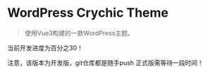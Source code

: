 # WordPress Crychic Theme
> 使用Vue3构建的一款WordPress主题。

当前开发进度为百分之30！

注意，该版本为开发版，git仓库都是随手push 正式版需等待一段时间！